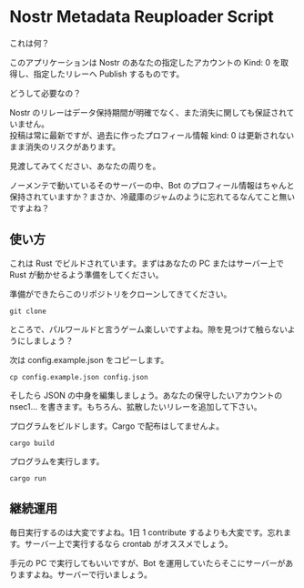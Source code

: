 # Nostr Metadata Reuploader Script

これは何？

このアプリケーションは Nostr のあなたの指定したアカウントの Kind: 0 を取得し、指定したリレーへ Publish するものです。  

どうして必要なの？

Nostr のリレーはデータ保持期間が明確でなく、また消失に関しても保証されていません。  
投稿は常に最新ですが、過去に作ったプロフィール情報 kind: 0 は更新されないまま消失のリスクがあります。

見渡してみてください、あなたの周りを。

ノーメンテで動いているそのサーバーの中、Bot のプロフィール情報はちゃんと保持されていますか？まさか、冷蔵庫のジャムのように忘れてるなんてこと無いですよね？

## 使い方

これは Rust でビルドされています。まずはあなたの PC またはサーバー上で Rust が動かせるよう準備をしてください。

準備ができたらこのリポジトリをクローンしてきてください。

```
git clone 
```

ところで、パルワールドと言うゲーム楽しいですよね。隙を見つけて触らないようにしましょう？

次は config.example.json をコピーします。

```
cp config.example.json config.json
```

そしたら JSON の中身を編集しましょう。あなたの保守したいアカウントの nsec1... を書きます。もちろん、拡散したいリレーを追加して下さい。

プログラムをビルドします。Cargo で配布はしてませんよ。

```
cargo build
```

プログラムを実行します。

```
cargo run
```

## 継続運用

毎日実行するのは大変ですよね。1日 1 contribute するよりも大変です。忘れます。サーバー上で実行するなら crontab がオススメでしょう。

手元の PC で実行してもいいですが、Bot を運用していたらそこにサーバーがありますよね。サーバーで行いましょう。
